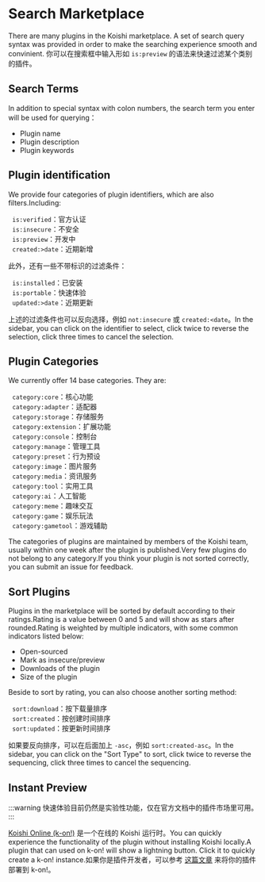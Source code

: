 # Search Marketplace

There are many plugins in the Koishi marketplace.
A set of search query syntax was provided in order to make the searching experience smooth and convinient.
你可以在搜索框中输入形如 `is:preview` 的语法来快速过滤某个类别的插件。

## Search Terms

In addition to special syntax with colon numbers, the search term you enter will be used for querying：

- Plugin name
- Plugin description
- Plugin keywords

## Plugin identification

We provide four categories of plugin identifiers, which are also filters.Including:

<div class="plugin-flags-list">

- <market-icon name="verified" style="color: var(--k-color-success)" />`is:verified`：官方认证
- <market-icon name="insecure" style="color: var(--k-color-danger)" />`is:insecure`：不安全
- <market-icon name="preview" style="color: var(--k-color-warning)" />`is:preview`：开发中
- <market-icon name="newborn" style="color: var(--k-color-success)" />`created:>date`：近期新增

</div>

此外，还有一些不带标识的过滤条件：

<div class="plugin-flags-list">

- <market-icon name="download" />`is:installed`：已安装
- <market-icon name="portable" />`is:portable`：快速体验
- <market-icon name="tag" />`updated:>date`：近期更新

</div>

上述的过滤条件也可以反向选择，例如 `not:insecure` 或 `created:<date`。In the sidebar, you can click on the identifier to select, click twice to reverse the selection, click three times to cancel the selection.

## Plugin Categories

We currently offer 14 base categories. They are:

<div class="plugin-flags-list">

- <market-icon name="solid:core" />`category:core`：核心功能
- <market-icon name="solid:adapter" />`category:adapter`：适配器
- <market-icon name="solid:storage" />`category:storage`：存储服务
- <market-icon name="solid:extension" />`category:extension`：扩展功能
- <market-icon name="solid:console" />`category:console`：控制台
- <market-icon name="solid:manage" />`category:manage`：管理工具
- <market-icon name="solid:preset" />`category:preset`：行为预设
- <market-icon name="solid:image" />`category:image`：图片服务
- <market-icon name="solid:media" />`category:media`：资讯服务
- <market-icon name="solid:tool" />`category:tool`：实用工具
- <market-icon name="solid:ai" />`category:ai`：人工智能
- <market-icon name="solid:meme" />`category:meme`：趣味交互
- <market-icon name="solid:game" />`category:game`：娱乐玩法
- <market-icon name="solid:gametool" />`category:gametool`：游戏辅助

</div>

The categories of plugins are maintained by members of the Koishi team, usually within one week after the plugin is published.Very few plugins do not belong to any category.If you think your plugin is not sorted correctly, you can submit an issue for feedback.

## Sort Plugins

Plugins in the marketplace will be sorted by default according to their ratings.Rating is a value between 0 and 5 and will show as stars after rounded.Rating is weighted by multiple indicators, with some common indicators listed below:

- Open-sourced
- Mark as insecure/preview
- Downloads of the plugin
- Size of the plugin

Beside to sort by rating, you can also choose another sorting method:

<div class="plugin-flags-list">

- <market-icon name="download" />`sort:download`：按下载量排序
- <market-icon name="heart-pulse" />`sort:created`：按创建时间排序
- <market-icon name="tag" />`sort:updated`：按更新时间排序

</div>

如果要反向排序，可以在后面加上 `-asc`，例如 `sort:created-asc`。In the sidebar, you can click on the "Sort Type" to sort, click twice to reverse the sequencing, click three times to cancel the sequencing.

## Instant Preview

:::warning
快速体验目前仍然是实验性功能，仅在官方文档中的插件市场里可用。
:::

[Koishi Online (k-on!)](https://koishi.online) 是一个在线的 Koishi 运行时。You can quickly experience the functionality of the plugin without installing Koishi locally.A plugin that can used on k-on! will show a lightning button. Click it to quickly create a k-on! instance.如果你是插件开发者，可以参考 [这篇文章](../../cookbook/practice/online.md) 来将你的插件部署到 k-on!。

<script lang="ts" setup>
import { MarketIcon } from '@koishijs/market'
</script>

<style>
.plugin-flags-list ul {
  list-style-type: none;
  padding-left: 0.5rem;
}
.plugin-flags-list svg {
  transform: translateX(-0.5rem);
  width: 16px;
  height: 16px;
  display: inline-block;
  vertical-align: middle;
}
</style>
